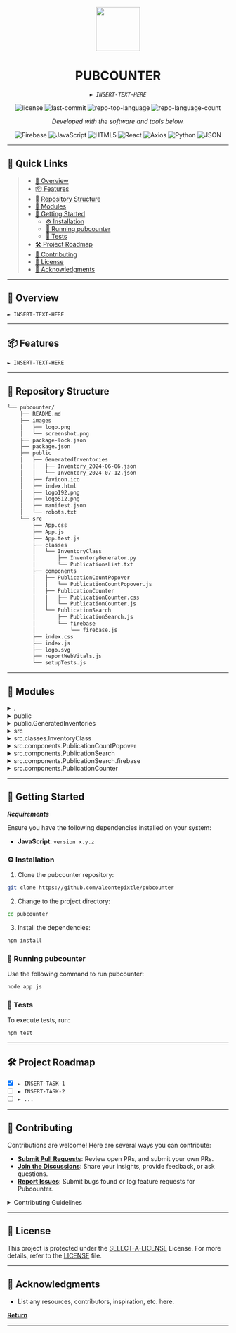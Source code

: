<p align="center">
  <img src="https://cdn-icons-png.flaticon.com/512/6295/6295417.png" width="100" />
</p>
<p align="center">
    <h1 align="center">PUBCOUNTER</h1>
</p>
<p align="center">
    <em><code>► INSERT-TEXT-HERE</code></em>
</p>
<p align="center">
	<img src="https://img.shields.io/github/license/aleontepixtle/pubcounter?style=flat&color=0080ff" alt="license">
	<img src="https://img.shields.io/github/last-commit/aleontepixtle/pubcounter?style=flat&logo=git&logoColor=white&color=0080ff" alt="last-commit">
	<img src="https://img.shields.io/github/languages/top/aleontepixtle/pubcounter?style=flat&color=0080ff" alt="repo-top-language">
	<img src="https://img.shields.io/github/languages/count/aleontepixtle/pubcounter?style=flat&color=0080ff" alt="repo-language-count">
<p>
<p align="center">
		<em>Developed with the software and tools below.</em>
</p>
<p align="center">
	<img src="https://img.shields.io/badge/Firebase-FFCA28.svg?style=flat&logo=Firebase&logoColor=black" alt="Firebase">
	<img src="https://img.shields.io/badge/JavaScript-F7DF1E.svg?style=flat&logo=JavaScript&logoColor=black" alt="JavaScript">
	<img src="https://img.shields.io/badge/HTML5-E34F26.svg?style=flat&logo=HTML5&logoColor=white" alt="HTML5">
	<img src="https://img.shields.io/badge/React-61DAFB.svg?style=flat&logo=React&logoColor=black" alt="React">
	<img src="https://img.shields.io/badge/Axios-5A29E4.svg?style=flat&logo=Axios&logoColor=white" alt="Axios">
	<img src="https://img.shields.io/badge/Python-3776AB.svg?style=flat&logo=Python&logoColor=white" alt="Python">
	<img src="https://img.shields.io/badge/JSON-000000.svg?style=flat&logo=JSON&logoColor=white" alt="JSON">
</p>
<hr>

## 🔗 Quick Links

> - [📍 Overview](#-overview)
> - [📦 Features](#-features)
> - [📂 Repository Structure](#-repository-structure)
> - [🧩 Modules](#-modules)
> - [🚀 Getting Started](#-getting-started)
>   - [⚙️ Installation](#️-installation)
>   - [🤖 Running pubcounter](#-running-pubcounter)
>   - [🧪 Tests](#-tests)
> - [🛠 Project Roadmap](#-project-roadmap)
> - [🤝 Contributing](#-contributing)
> - [📄 License](#-license)
> - [👏 Acknowledgments](#-acknowledgments)

---

## 📍 Overview

<code>► INSERT-TEXT-HERE</code>

---

## 📦 Features

<code>► INSERT-TEXT-HERE</code>

---

## 📂 Repository Structure

```sh
└── pubcounter/
    ├── README.md
    ├── images
    │   ├── logo.png
    │   └── screenshot.png
    ├── package-lock.json
    ├── package.json
    ├── public
    │   ├── GeneratedInventories
    │   │   ├── Inventory_2024-06-06.json
    │   │   └── Inventory_2024-07-12.json
    │   ├── favicon.ico
    │   ├── index.html
    │   ├── logo192.png
    │   ├── logo512.png
    │   ├── manifest.json
    │   └── robots.txt
    └── src
        ├── App.css
        ├── App.js
        ├── App.test.js
        ├── classes
        │   └── InventoryClass
        │       ├── InventoryGenerator.py
        │       └── PublicationsList.txt
        ├── components
        │   ├── PublicationCountPopover
        │   │   └── PublicationCountPopover.js
        │   ├── PublicationCounter
        │   │   ├── PublicationCounter.css
        │   │   └── PublicationCounter.js
        │   └── PublicationSearch
        │       ├── PublicationSearch.js
        │       └── firebase
        │           └── firebase.js
        ├── index.css
        ├── index.js
        ├── logo.svg
        ├── reportWebVitals.js
        └── setupTests.js
```

---

## 🧩 Modules

<details closed><summary>.</summary>

| File                                                                                           | Summary                         |
| ---                                                                                            | ---                             |
| [package.json](https://github.com/aleontepixtle/pubcounter/blob/master/package.json)           | <code>► INSERT-TEXT-HERE</code> |
| [package-lock.json](https://github.com/aleontepixtle/pubcounter/blob/master/package-lock.json) | <code>► INSERT-TEXT-HERE</code> |

</details>

<details closed><summary>public</summary>

| File                                                                                          | Summary                         |
| ---                                                                                           | ---                             |
| [index.html](https://github.com/aleontepixtle/pubcounter/blob/master/public/index.html)       | <code>► INSERT-TEXT-HERE</code> |
| [manifest.json](https://github.com/aleontepixtle/pubcounter/blob/master/public/manifest.json) | <code>► INSERT-TEXT-HERE</code> |
| [robots.txt](https://github.com/aleontepixtle/pubcounter/blob/master/public/robots.txt)       | <code>► INSERT-TEXT-HERE</code> |

</details>

<details closed><summary>public.GeneratedInventories</summary>

| File                                                                                                                                       | Summary                         |
| ---                                                                                                                                        | ---                             |
| [Inventory_2024-07-12.json](https://github.com/aleontepixtle/pubcounter/blob/master/public/GeneratedInventories/Inventory_2024-07-12.json) | <code>► INSERT-TEXT-HERE</code> |
| [Inventory_2024-06-06.json](https://github.com/aleontepixtle/pubcounter/blob/master/public/GeneratedInventories/Inventory_2024-06-06.json) | <code>► INSERT-TEXT-HERE</code> |

</details>

<details closed><summary>src</summary>

| File                                                                                                 | Summary                         |
| ---                                                                                                  | ---                             |
| [reportWebVitals.js](https://github.com/aleontepixtle/pubcounter/blob/master/src/reportWebVitals.js) | <code>► INSERT-TEXT-HERE</code> |
| [App.test.js](https://github.com/aleontepixtle/pubcounter/blob/master/src/App.test.js)               | <code>► INSERT-TEXT-HERE</code> |
| [setupTests.js](https://github.com/aleontepixtle/pubcounter/blob/master/src/setupTests.js)           | <code>► INSERT-TEXT-HERE</code> |
| [App.js](https://github.com/aleontepixtle/pubcounter/blob/master/src/App.js)                         | <code>► INSERT-TEXT-HERE</code> |
| [App.css](https://github.com/aleontepixtle/pubcounter/blob/master/src/App.css)                       | <code>► INSERT-TEXT-HERE</code> |
| [index.js](https://github.com/aleontepixtle/pubcounter/blob/master/src/index.js)                     | <code>► INSERT-TEXT-HERE</code> |
| [index.css](https://github.com/aleontepixtle/pubcounter/blob/master/src/index.css)                   | <code>► INSERT-TEXT-HERE</code> |

</details>

<details closed><summary>src.classes.InventoryClass</summary>

| File                                                                                                                              | Summary                         |
| ---                                                                                                                               | ---                             |
| [InventoryGenerator.py](https://github.com/aleontepixtle/pubcounter/blob/master/src/classes/InventoryClass/InventoryGenerator.py) | <code>► INSERT-TEXT-HERE</code> |
| [PublicationsList.txt](https://github.com/aleontepixtle/pubcounter/blob/master/src/classes/InventoryClass/PublicationsList.txt)   | <code>► INSERT-TEXT-HERE</code> |

</details>

<details closed><summary>src.components.PublicationCountPopover</summary>

| File                                                                                                                                                    | Summary                         |
| ---                                                                                                                                                     | ---                             |
| [PublicationCountPopover.js](https://github.com/aleontepixtle/pubcounter/blob/master/src/components/PublicationCountPopover/PublicationCountPopover.js) | <code>► INSERT-TEXT-HERE</code> |

</details>

<details closed><summary>src.components.PublicationSearch</summary>

| File                                                                                                                                  | Summary                         |
| ---                                                                                                                                   | ---                             |
| [PublicationSearch.js](https://github.com/aleontepixtle/pubcounter/blob/master/src/components/PublicationSearch/PublicationSearch.js) | <code>► INSERT-TEXT-HERE</code> |

</details>

<details closed><summary>src.components.PublicationSearch.firebase</summary>

| File                                                                                                                         | Summary                         |
| ---                                                                                                                          | ---                             |
| [firebase.js](https://github.com/aleontepixtle/pubcounter/blob/master/src/components/PublicationSearch/firebase/firebase.js) | <code>► INSERT-TEXT-HERE</code> |

</details>

<details closed><summary>src.components.PublicationCounter</summary>

| File                                                                                                                                       | Summary                         |
| ---                                                                                                                                        | ---                             |
| [PublicationCounter.css](https://github.com/aleontepixtle/pubcounter/blob/master/src/components/PublicationCounter/PublicationCounter.css) | <code>► INSERT-TEXT-HERE</code> |
| [PublicationCounter.js](https://github.com/aleontepixtle/pubcounter/blob/master/src/components/PublicationCounter/PublicationCounter.js)   | <code>► INSERT-TEXT-HERE</code> |

</details>

---

## 🚀 Getting Started

***Requirements***

Ensure you have the following dependencies installed on your system:

* **JavaScript**: `version x.y.z`

### ⚙️ Installation

1. Clone the pubcounter repository:

```sh
git clone https://github.com/aleontepixtle/pubcounter
```

2. Change to the project directory:

```sh
cd pubcounter
```

3. Install the dependencies:

```sh
npm install
```

### 🤖 Running pubcounter

Use the following command to run pubcounter:

```sh
node app.js
```

### 🧪 Tests

To execute tests, run:

```sh
npm test
```

---

## 🛠 Project Roadmap

- [X] `► INSERT-TASK-1`
- [ ] `► INSERT-TASK-2`
- [ ] `► ...`

---

## 🤝 Contributing

Contributions are welcome! Here are several ways you can contribute:

- **[Submit Pull Requests](https://github.com/aleontepixtle/pubcounter/blob/main/CONTRIBUTING.md)**: Review open PRs, and submit your own PRs.
- **[Join the Discussions](https://github.com/aleontepixtle/pubcounter/discussions)**: Share your insights, provide feedback, or ask questions.
- **[Report Issues](https://github.com/aleontepixtle/pubcounter/issues)**: Submit bugs found or log feature requests for Pubcounter.

<details closed>
    <summary>Contributing Guidelines</summary>

1. **Fork the Repository**: Start by forking the project repository to your GitHub account.
2. **Clone Locally**: Clone the forked repository to your local machine using a Git client.
   ```sh
   git clone https://github.com/aleontepixtle/pubcounter
   ```
3. **Create a New Branch**: Always work on a new branch, giving it a descriptive name.
   ```sh
   git checkout -b new-feature-x
   ```
4. **Make Your Changes**: Develop and test your changes locally.
5. **Commit Your Changes**: Commit with a clear message describing your updates.
   ```sh
   git commit -m 'Implemented new feature x.'
   ```
6. **Push to GitHub**: Push the changes to your forked repository.
   ```sh
   git push origin new-feature-x
   ```
7. **Submit a Pull Request**: Create a PR against the original project repository. Clearly describe the changes and their motivations.

Once your PR is reviewed and approved, it will be merged into the main branch.

</details>

---

## 📄 License

This project is protected under the [SELECT-A-LICENSE](https://choosealicense.com/licenses) License. For more details, refer to the [LICENSE](https://choosealicense.com/licenses/) file.

---

## 👏 Acknowledgments

- List any resources, contributors, inspiration, etc. here.

[**Return**](#-quick-links)

---